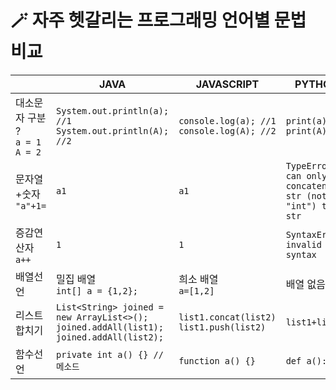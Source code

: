 # 🪄 자주 헷갈리는 프로그래밍 언어별 문법 비교

|  | JAVA | JAVASCRIPT | PYTHON |
|--|------|------------|--------|
| 대소문자 구분 ?<br/>`a = 1`<br/>`A = 2` | `System.out.println(a); //1`<br/>`System.out.println(A); //2` | `console.log(a); //1`<br/>`console.log(A); //2` | `print(a) //1`<br/>`print(A) //2` |
| 문자열+숫자<br/>`"a"+1=`|`a1`|`a1`|`TypeError: can only concatenate str (not "int") to str` | 
|증감연산자<br/>`a++`|`1`|`1`|`SyntaxError: invalid syntax`|
|배열선언| 밀집 배열<br/>`int[] a = {1,2};` | 희소 배열<br/>`a=[1,2]` | 배열 없음 |
|리스트 합치기|`List<String> joined = new ArrayList<>();`<br/>`joined.addAll(list1);`<br/>`joined.addAll(list2);`|`list1.concat(list2)`<br/>`list1.push(list2)`|`list1+list2`|
|함수선언| `private int a() {} //메소드` | `function a() {}` | `def a():`|
